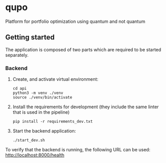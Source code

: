 # qupo

Platform for portfolio optimization using quantum and not quantum

## Getting started

The application is composed of two parts which are required to be started separately.

### Backend

1. Create, and activate virtual environment:

    ```(bash)
    cd api
    python3 -m venv ./venv
    source ./venv/bin/activate
    ```

2. Install the requirements for development (they include the same linter that is used in the pipeline)

    ```(bash)
    pip install -r requirements_dev.txt
    ```

3. Start the backend application:

    ```(bash)
    ./start_dev.sh
    ```

To verify that the backend is running, the following URL can be used: <http://localhost:8000/health>
